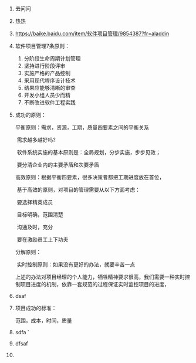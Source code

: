 1. 去问问

2. 热热

3. https://baike.baidu.com/item/软件项目管理/9854387?fr=aladdin

4. 软件项目管理7条原则：

   1. 分阶段生命周期计划管理
   2. 坚持进行阶段评审
   3. 实施严格的产品控制
   4. 采用现代程序设计技术
   5. 结果应能够清晰的审查
   6. 开发小组人员少而精
   7. 不断改进软件工程实践

5. 成功的原则：

   平衡原则：需求，资源，工期，质量四要素之间的平衡关系

   ​        需求越多越好吗?

   ​		软件系统实施的基本原则是：全局规划，分步实施，步步见效；

   ​		要分清企业内的主要矛盾和次要矛盾

   高效原则：根据平衡四要素，很多决策者都把工期进度放在首位，

   ​		基于高效的原则，对项目的管理需要从以下方面考虑：

   ​		要选择精英成员

   ​		目标明确，范围清楚

   ​		沟通及时，充分

   ​		要在激励员工上下功夫

   分解原则：

   ​		实时控制原则：如果没有更好的办法，就要辛苦一点

   ​	上述的办法对项目经理的个人能力，牺牲精神要求很高，我们需要一种实时控制项目进度的机制，依靠一套规范的过程保证实时监控项目的进度，

6. dsaf 

7. 项目成功的标准：

   范围，成本，时间，质量

8. sdfa `

10. dfsaf 

11. 